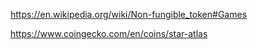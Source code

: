 https://en.wikipedia.org/wiki/Non-fungible_token#Games

https://www.coingecko.com/en/coins/star-atlas
